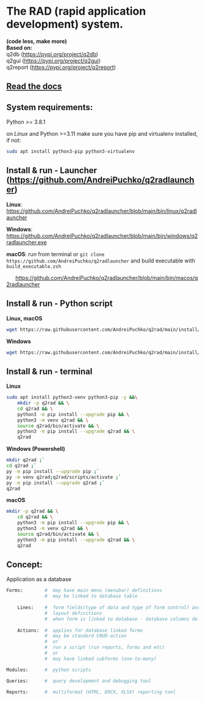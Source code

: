 # The RAD (rapid application development) system. 

**(code less, make more)**  
**Based on:**  
    q2db        (https://pypi.org/project/q2db)  
    q2gui       (https://pypi.org/project/q2gui)  
    q2report    (https://pypi.org/project/q2report)  

## [Read the docs](docs/index.md) 

## System requirements:
Python >= 3.8.1

on *Linux* and Python >=3.11 make sure you have pip and virtualenv installed, if not:
```bash
sudo apt install python3-pip python3-virtualenv
```

## Install & run - Launcher (https://github.com/AndreiPuchko/q2radlauncher)
**Linux**: https://github.com/AndreiPuchko/q2radlauncher/blob/main/bin/linux/q2radlauncher

**Windows**: https://github.com/AndreiPuchko/q2radlauncher/blob/main/bin/windows/q2radlauncher.exe

**macOS**: run from terminal or ```git clone https://github.com/AndreiPuchko/q2radlauncher``` and build executable with ```build_executable.zsh```

&nbsp;&nbsp;&nbsp;&nbsp;&nbsp;&nbsp;https://github.com/AndreiPuchko/q2radlauncher/blob/main/bin/macos/q2radlauncher
## Install & run - Python script
**Linux, macOS**
```bash
wget https://raw.githubusercontent.com/AndreiPuchko/q2rad/main/install/get-q2rad.py -O - | python3 
```
**Windows**
```bash
wget https://raw.githubusercontent.com/AndreiPuchko/q2rad/main/install/get-q2rad.py  -O - | py get-q2rad.py; del get-q2rad.py
```
## Install & run - terminal
**Linux**
```bash
sudo apt install python3-venv python3-pip -y &&\
    mkdir -p q2rad && \
    cd q2rad && \
    python3 -m pip install --upgrade pip && \
    python3 -m venv q2rad && \
    source q2rad/bin/activate && \
    python3 -m pip install --upgrade q2rad && \
    q2rad
```
**Windows (Powershell)**
```bash
mkdir q2rad ;`
cd q2rad ;`
py -m pip install --upgrade pip ;`
py -m venv q2rad;q2rad/scripts/activate ;`
py -m pip install --upgrade q2rad ;`
q2rad
```
**macOS**
```bash
mkdir -p q2rad && \
    cd q2rad && \
    python3 -m pip install --upgrade pip && \
    python3 -m venv q2rad && \
    source q2rad/bin/activate && \
    python3 -m pip install --upgrade q2rad && \
    q2rad
```
## Concept:
Application as a database
```python
Forms:        #  may have main menu (menubar) definitions
              #  may be linked to database table
    
    Lines:    #  form fields(type of data and type of form control) and 
              #  layout definitions
              #  when form is linked to database - database columns definitions
    
    Actions:  #  applies for database linked forms
              #  may be standard CRUD-action 
              #  or 
              #  run a script (run reports, forms and etc)
              #  or
              #  may have linked subforms (one-to-many)

Modules:      #  python scripts

Queries:      #  query development and debugging tool

Reports:      #  multiformat (HTML, DOCX, XLSX) reporting tool 
```
